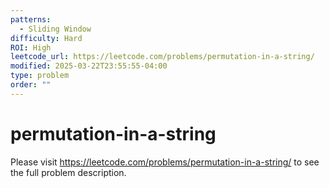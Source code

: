 ```yaml
---
patterns:
  - Sliding Window
difficulty: Hard
ROI: High
leetcode_url: https://leetcode.com/problems/permutation-in-a-string/
modified: 2025-03-22T23:55:55-04:00
type: problem
order: ""
---
```


# permutation-in-a-string

Please visit https://leetcode.com/problems/permutation-in-a-string/ to see the full problem description.
